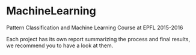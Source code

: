 # MachineLearning
Pattern Classification and Machine Learning Course at EPFL 2015-2016

Each project has its own report summarizing the process and final results, we recommend you to have a look at them.
